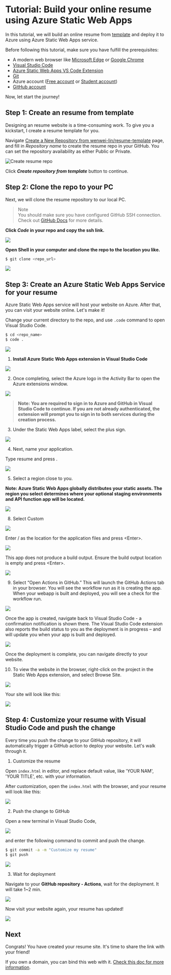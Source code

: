# Tutorial: Build your online resume using Azure Static Web Apps

In this tutorial, we will build an online resume from [template](https://github.com/wenwei-lin/resume-template/generate) and deploy it to Azure using Azure Static Web Apps service.

Before following this tutorial, make sure you have fulfill the prerequisites:

- A modern web browser like [Microsoft Edge](https://www.microsoft.com/edge?WT.mc_id=academic-51109-ornella) or [Google Chrome](https://www.google.com/chrome/)
- [Visual Studio Code](https://code.visualstudio.com/?WT.mc_id=academic-56895-chnoring)
- [Azure Static Web Apps VS Code Extension](https://marketplace.visualstudio.com/items?itemName=ms-azuretools.vscode-azurestaticwebapps&WT.mc_id=academic-56895-chnoring)
- [Git](https://git-scm.com/downloads)
- Azure account ([Free account](https://azure.microsoft.com/en-us/free/) or [Student account](https://azure.microsoft.com/en-us/free/students/))
- [GitHub account](https://github.com/)

Now, let start the journey!

## Step 1: Create an resume from template

Designing an resume website is a time-consuming work. To give you a kickstart, I create a resume template for you. 

Navigate [Create a New Repository from wenwei-lin/resume-template](https://github.com/wenwei-lin/resume-template/generate) page, and fill in *Repository name* to create the resume repo in your GitHub. You can set the repository availability as either Public or Private.

![Create resume repo](img/create-template.png)

Click ***Create repository from template*** button to continue.

## Step 2: Clone the repo to your PC

Next, we will clone the resume repository to our local PC.

> Note  
> You should make sure you have configured GitHub SSH connection.  
> Check out [GitHub Docs](https://docs.github.com/en/authentication/connecting-to-github-with-ssh/about-ssh) for more details.

**Click *Code* in your repo and copy the ssh link.**

![](img/copy_repo_url.png)

**Open Shell in your computer and clone the repo to the location you like.**

```bash
$ git clone <repo_url>
```

![](img/clone.png)

## Step 3: Create an Azure Static Web Apps Service for your resume

Azure Static Web Apps service will host your website on Azure. After that, you can visit your website online. Let's make it!

Change your current directory to the repo, and use `.code` command to open Visual Studio Code.

```bash
$ cd <repo_name>
$ code .
```

![](img/vscode.png)


1. **Install Azure Static Web Apps extension in Visual Studio Code**

![](img/install_extension.png)

2. Once completing, select the Azure logo in the Activity Bar to open the Azure extensions window.

![](img/azure.png)

> **Note: You are required to sign in to Azure and GitHub in Visual Studio Code to continue. If you are not already authenticated, the extension will prompt you to sign in to both services during the creation process.**

3. Under the Static Web Apps label, select the plus sign.

![](img/select_static.png)

4. Next, name your application.

Type resume and press <Enter>.

![](img/app-name.png)

5. Select a region close to you.

**Note: Azure Static Web Apps globally distributes your static assets. The region you select determines where your optional staging environments and API function app will be located.**

![](img/region.png)

8. Select Custom

![](img/custom.png)

Enter / as the location for the application files and press \<Enter\>.

![](img/location.png)

This app does not produce a build output. Ensure the build output location is empty and press \<Enter\>.

![](img/output.png)

9. Select “Open Actions in GitHub.” This will launch the GitHub Actions tab in your browser. You will see the workflow run as it is creating the app. When your webapp is built and deployed, you will see a check for the workflow run.

![](img/open-github.png)

Once the app is created, navigate back to Visual Studio Code - a confirmation notification is shown there. The Visual Studio Code extension also reports the build status to you as the deployment is in progress – and will update you when your app is built and deployed.

![](img/complete.png)

Once the deployment is complete, you can navigate directly to your website.

10. To view the website in the browser, right-click on the project in the Static Web Apps extension, and select Browse Site.

![](img/browse.png)

Your site will look like this:

![](img/site.png)


## Step 4: Customize your resume with Visual Studio Code and push the change

Every time you push the change to your GitHub repository, it will automatically trigger a GitHub action to deploy your website. Let's walk through it.

1. Customize the resume

Open `index.html` in editor, and replace default value, like 'YOUR NAM', 'YOUR TITLE', etc. with your information.

After customization, open the `index.html` with the browser, and your resume will look like this:

![](img/resume_look.png)

2. Push the change to GitHub

Open a new terminal in Visual Studio Code,

![](img/new-terminal.png)

and enter the following command to commit and push the change.

```bash
$ git commit -a -m "Customize my resume"
$ git push
```
![](img/commit-change.png)

3. Wait for deployment

Navigate to your **GitHub repository - Actions**, wait for the deployment. It will take 1~2 min.

![](img/github-action.png)

Now visit your website again, your resume has updated!

![](img/updated.png)

## Next 

Congrats! You have created your resume site. It's time to share the link with your friend!

If you own a domain, you can bind this web with it. [Check this doc for more information](https://docs.microsoft.com/en-us/azure/static-web-apps/custom-domain).